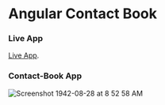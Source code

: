 # Angular Contact Book

### Live App

[Live App](https://angular-contact-book.glitch.me). 

### Contact-Book App

![Screenshot 1942-08-28 at 8 52 58 AM](https://user-images.githubusercontent.com/20369800/99617845-24e50c00-2a46-11eb-9864-f7202eef4c96.png)

